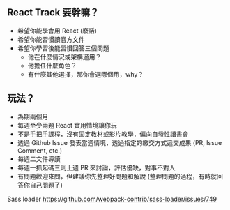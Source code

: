 ## React Track 要幹嘛？

- 希望你能學會用 React (廢話)
- 希望你能習慣讀官方文件
- 希望你學習後能習慣回答三個問題
  - 他在什麼情況或架構適用？
  - 他擔任什麼角色？
  - 有什麼其他選擇，那你會選哪個用，why？

## 玩法？

- 為期兩個月
- 每週至少兩題 React 實用情境讓你玩
- 不是手把手課程，沒有固定教材或影片教學，偏向自發性讀書會
- 透過 Github Issue 發表當週情境，透過指定的繳交方式遞交成果 (PR, Issue Comment, etc.)
- 每週二文件導讀
- 每週一抓起碼三則上週 PR 來討論，評估優缺，對事不對人
- 有問題歡迎來問，但建議你先整理好問題和解說 (整理問題的過程，有時就回答你自己問題了)


Sass loader
https://github.com/webpack-contrib/sass-loader/issues/749